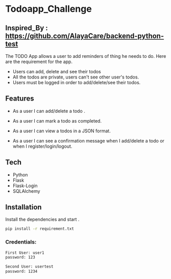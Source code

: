 # Todoapp_Challenge




## Inspired_By : https://github.com/AlayaCare/backend-python-test
The TODO App allows a user to add reminders of thing he needs to do. Here are the requirement for the app.
- Users can add, delete and see their todos
- All the todos are private, users can't see other user's todos.
- Users must be logged in order to add/delete/see their todos.


## Features


- As a user I can add/delete  a todo .
- As a user I can mark a todo as completed.
- As a user I can view a todos in a JSON format.

- As a user I can see a confirmation message when I add/delete a todo or when I register/login/logout.



## Tech
 - Python
 - Flask
 - Flask-Login
 - SQLAlchemy
 
 


## Installation

Install the dependencies  and start .

```sh
pip install -r requirement.txt
```

### Credentials: 
```sh
First User: user1
password: 123

Second User: usertest
password: 1234
```
